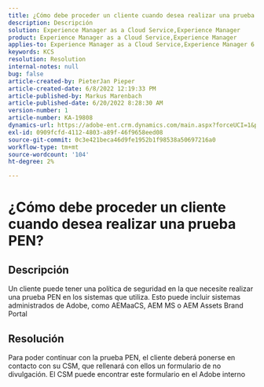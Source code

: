 ```yaml
---
title: ¿Cómo debe proceder un cliente cuando desea realizar una prueba PEN?
description: Descripción
solution: Experience Manager as a Cloud Service,Experience Manager
product: Experience Manager as a Cloud Service,Experience Manager
applies-to: Experience Manager as a Cloud Service,Experience Manager 6.5
keywords: KCS
resolution: Resolution
internal-notes: null
bug: false
article-created-by: PieterJan Pieper
article-created-date: 6/8/2022 12:19:33 PM
article-published-by: Markus Marenbach
article-published-date: 6/20/2022 8:28:30 AM
version-number: 1
article-number: KA-19808
dynamics-url: https://adobe-ent.crm.dynamics.com/main.aspx?forceUCI=1&pagetype=entityrecord&etn=knowledgearticle&id=4e30cf3f-25e7-ec11-bb3c-000d3a3bdca6
exl-id: 0909fcfd-4112-4803-a89f-46f9658eed08
source-git-commit: 0c3e421beca46d9fe1952b1f98538a50697216a0
workflow-type: tm+mt
source-wordcount: '104'
ht-degree: 2%

---
```


# ¿Cómo debe proceder un cliente cuando desea realizar una prueba PEN?

## Descripción


Un cliente puede tener una política de seguridad en la que necesite realizar una prueba PEN en los sistemas que utiliza.
Esto puede incluir sistemas administrados de Adobe, como AEMaaCS, AEM MS o AEM Assets Brand Portal


## Resolución


Para poder continuar con la prueba PEN, el cliente deberá ponerse en contacto con su CSM, que rellenará con ellos un formulario de no divulgación.
El CSM puede encontrar este formulario en el Adobe interno

